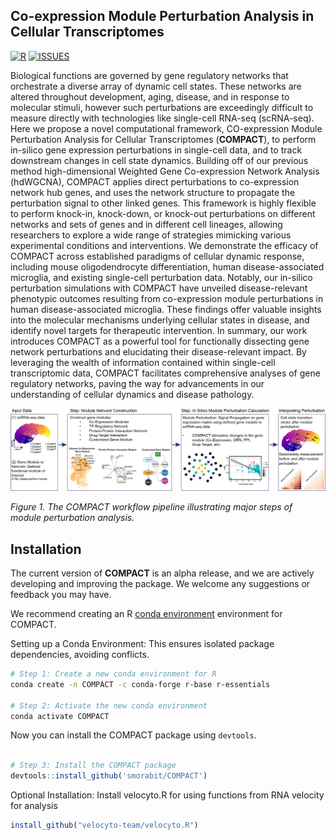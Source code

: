 ## Co-expression Module Perturbation Analysis in Cellular Transcriptomes

[![R](https://img.shields.io/github/r-package/v/smorabit/COMPACT)](https://github.com/smorabit/COMPACT/tree/main)
[![ISSUES](https://img.shields.io/github/issues/smorabit/COMPACT)](https://github.com/smorabit/COMPACT/issues)

Biological functions are governed by gene regulatory networks that orchestrate a diverse array of dynamic cell states. These networks are altered throughout development, aging, disease, and in response to molecular stimuli, however such perturbations are exceedingly difficult to measure directly with technologies like single-cell RNA-seq (scRNA-seq). Here we propose a novel computational framework, CO-expression Module Perturbation Analysis for Cellular Transcriptomes (**COMPACT**), to perform in-silico gene expression perturbations in single-cell data, and to track downstream changes in cell state dynamics. Building off of our previous method high-dimensional Weighted Gene Co-expression Network Analysis (hdWGCNA), COMPACT applies direct perturbations to co-expression network hub genes, and uses the network structure to propagate the perturbation signal to other linked genes. This framework is highly flexible to perform knock-in, knock-down, or knock-out perturbations on different networks and sets of genes and in different cell lineages, allowing researchers to explore a wide range of strategies mimicking various experimental conditions and interventions. We demonstrate the efficacy of COMPACT across established paradigms of cellular dynamic response, including mouse oligodendrocyte differentiation, human disease-associated microglia, and existing single-cell perturbation data. Notably, our in-silico perturbation simulations with COMPACT have unveiled disease-relevant phenotypic outcomes resulting from co-expression module perturbations in human disease-associated microglia. These findings offer valuable insights into the molecular mechanisms underlying cellular states in disease, and identify novel targets for therapeutic intervention. In summary, our work introduces COMPACT as a powerful tool for functionally dissecting gene network perturbations and elucidating their disease-relevant impact. By leveraging the wealth of information contained within single-cell transcriptomic data, COMPACT facilitates comprehensive analyses of gene regulatory networks, paving the way for advancements in our understanding of cellular dynamics and disease pathology.


![COMPACT Pipeline](docs/COMPACT_Pipeline.png)

*Figure 1. The COMPACT workflow pipeline illustrating major steps of module perturbation analysis.*


## Installation

The current version of **COMPACT** is an alpha release, and we are actively developing and improving the package. We welcome any suggestions or feedback you may have.

We recommend creating an R [conda environment](https://docs.conda.io/en/latest/) environment for COMPACT.

Setting up a Conda Environment: This ensures isolated package dependencies, avoiding conflicts.

```bash
# Step 1: Create a new conda environment for R
conda create -n COMPACT -c conda-forge r-base r-essentials

# Step 2: Activate the new conda environment
conda activate COMPACT

```

Now you can install the COMPACT package using `devtools`.

```r

# Step 3: Install the COMPACT package
devtools::install_github('smorabit/COMPACT')

```

Optional Installation: Install velocyto.R for using functions from RNA velocity for analysis

```r
install_github("velocyto-team/velocyto.R")

```
